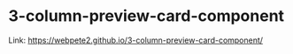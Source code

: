 # 3-column-preview-card-component

Link: https://webpete2.github.io/3-column-preview-card-component/
